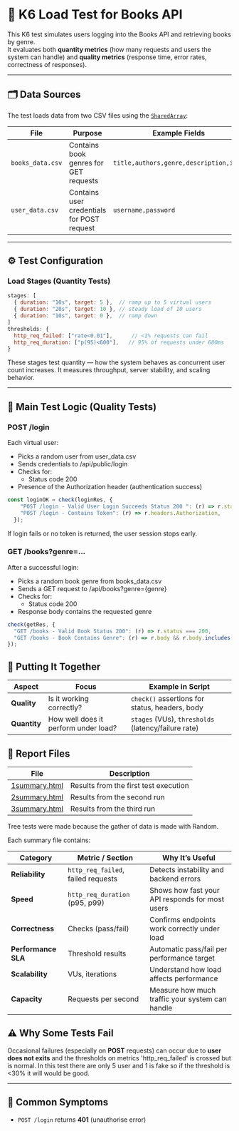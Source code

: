 # 📘 K6 Load Test for Books API


This K6 test simulates users logging into the Books API and retrieving books by genre.  
It evaluates both **quantity metrics** (how many requests and users the system can handle) and **quality metrics** (response time, error rates, correctness of responses).

---

## 🗂️ Data Sources

The test loads data from two CSV files using the [`SharedArray`](https://k6.io/docs/javascript-api/k6-data/sharedarray/):

| File | Purpose | Example Fields |
|------|----------|----------------|
| `books_data.csv` | Contains book genres for GET requests | `title,authors,genre,description,isbn` |
| `user_data.csv` | Contains user credentials for POST request | `username,password` |

---


## ⚙️ Test Configuration

### Load Stages (Quantity Tests)

```js
stages: [
  { duration: "10s", target: 5 },  // ramp up to 5 virtual users
  { duration: "20s", target: 10 }, // steady load of 10 users
  { duration: "10s", target: 0 },  // ramp down
]
thresholds: {
  http_req_failed: ["rate<0.01"],      // <1% requests can fail
  http_req_duration: ["p(95)<600"],   // 95% of requests under 600ms
}
```
These stages test quantity — how the system behaves as concurrent user count increases.
It measures throughput, server stability, and scaling behavior.

---

## 🧪 Main Test Logic (Quality Tests)


### POST /login

Each virtual user:
* Picks a random user from user_data.csv
* Sends credentials to /api/public/login
* Checks for:
  * Status code 200
* Presence of the Authorization header (authentication success)
```js
const loginOK = check(loginRes, {
    "POST /login - Valid User Login Succeeds Status 200 ": (r) => r.status === 200 ,
    "POST /login - Contains Token": (r) => r.headers.Authorization,
  });
```
If login fails or no token is returned, the user session stops early.

### GET /books?genre=...
After a successful login:
* Picks a random book genre from books_data.csv
* Sends a GET request to /api/books?genre={genre}
* Checks for:
  * Status code 200
* Response body contains the requested genre
```js
check(getRes, {
  "GET /books - Valid Book Status 200": (r) => r.status === 200,
  "GET /books - Book Contains Genre": (r) => r.body && r.body.includes(book.genre),
});
```

## 🧩 Putting It Together

| Aspect   | Focus                              | Example in Script                                      |
|-----------|------------------------------------|--------------------------------------------------------|
| **Quality**  | Is it working correctly?            | `check()` assertions for status, headers, body         |
| **Quantity** | How well does it perform under load? | `stages` (VUs), `thresholds` (latency/failure rate)    |

## 🧾 Report Files

| File | Description |
|------|--------------|
| [1summary.html](/tests/1summary.html) | Results from the first test execution |
| [2summary.html](/tests/2summary.html) | Results from the second run |
| [3summary.html](/tests/3summary.html) | Results from the third run |

Tree tests were made because the gather of data is made with Random.

Each summary file contains:

| Category | Metric / Section | Why It’s Useful |
|-----------|------------------|-----------------|
| **Reliability** | `http_req_failed`, failed requests | Detects instability and backend errors |
| **Speed** | `http_req_duration` (p95, p99) | Shows how fast your API responds for most users |
| **Correctness** | Checks (pass/fail) | Confirms endpoints work correctly under load |
| **Performance SLA** | Threshold results | Automatic pass/fail per performance target |
| **Scalability** | VUs, iterations | Understand how load affects performance |
| **Capacity** | Requests per second | Measure how much traffic your system can handle |


## ⚠️ Why Some Tests Fail

Occasional failures (especially on **POST** requests) can occur due to **user does not exits** and the thresholds on metrics 'http_req_failed' is crossed but is normal. In this test there are only 5 user and 1 is fake so if the threshold is <30% it will would be good. 

---

## 🚨 Common Symptoms

- `POST /login` returns **401** (unauthorise error)  